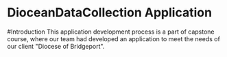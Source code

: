 # DioceanDataCollection Application

#Introduction
This application development process is a part of capstone course, where our team had developed an application to meet the needs of our client "Diocese of Bridgeport".
